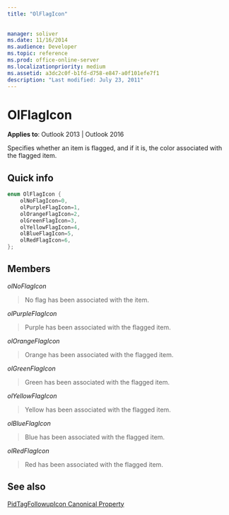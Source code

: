 ```yaml
---
title: "OlFlagIcon"
 
 
manager: soliver
ms.date: 11/16/2014
ms.audience: Developer
ms.topic: reference
ms.prod: office-online-server
ms.localizationpriority: medium
ms.assetid: a3dc2c0f-b1fd-d758-e847-a0f101efe7f1
description: "Last modified: July 23, 2011"
---
```


# OlFlagIcon

  
  
**Applies to**: Outlook 2013 | Outlook 2016 
  
Specifies whether an item is flagged, and if it is, the color associated with the flagged item.
  
## Quick info

```cpp
enum OlFlagIcon { 
    olNoFlagIcon=0, 
    olPurpleFlagIcon=1, 
    olOrangeFlagIcon=2, 
    olGreenFlagIcon=3, 
    olYellowFlagIcon=4, 
    olBlueFlagIcon=5, 
    olRedFlagIcon=6, 
}; 

```

## Members

 _olNoFlagIcon_
  
> No flag has been associated with the item.
    
 _olPurpleFlagIcon_
  
> Purple has been associated with the flagged item.
    
 _olOrangeFlagIcon_
  
> Orange has been associated with the flagged item.
    
 _olGreenFlagIcon_
  
> Green has been associated with the flagged item.
    
 _olYellowFlagIcon_
  
> Yellow has been associated with the flagged item.
    
 _olBlueFlagIcon_
  
> Blue has been associated with the flagged item.
    
 _olRedFlagIcon_
  
> Red has been associated with the flagged item.
    
## See also



[PidTagFollowupIcon Canonical Property](pidtagfollowupicon-canonical-property.md)

